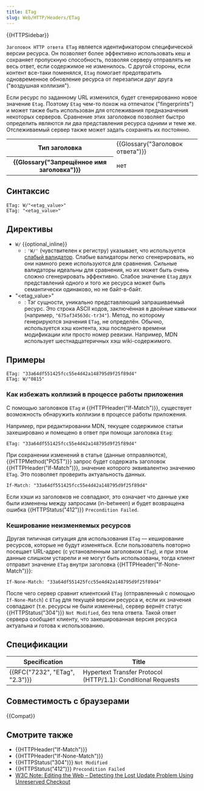 ```yaml
---
title: ETag
slug: Web/HTTP/Headers/ETag
---
```


{{HTTPSidebar}}

`Заголовок HTTP ответа ETag` является идентификатором специфической версии ресурса. Он позволяет более эффективно использовать кеш и сохраняет пропускную способность, позволяя серверу отправлять не весь ответ, если содержимое не изменилось. С другой стороны, если контент все-таки поменялся, `Etag` помогает предотвратить одновременное обновление ресурса от перезаписи друг друга ("воздушная коллизия").

Если ресурс по заданному URL изменился, будет сгенерированно новое значение `Etag`. Поэтому `Etag` чем-то похож на отпечаток ("fingerprints") и может также быть использован для отслеживания предназначения некоторых серверов. Сравнение этих заголовков позволяет быстро определить являются ли два представления ресурса одними и теме же. Отслеживаемый сервер также может задать сохранять их постоянно.

<table class="properties">
  <tbody>
    <tr>
      <th scope="row">Тип заголовка</th>
      <td>{{Glossary("Заголовок ответа")}}</td>
    </tr>
    <tr>
      <th scope="row">
        {{Glossary("Запрещённое имя заголовка")}}
      </th>
      <td>нет</td>
    </tr>
  </tbody>
</table>

## Синтаксис

```
ETag: W/"<etag_value>"
ETag: "<etag_value>"
```

## Директивы

- `W/` {{optional_inline}}
  - : `'W/'` (чувствителен к регистру) указывает, что используется [слабый валидатор](/ru/docs/Web/HTTP/Conditional_requests#Weak_validation). Слабые валидаторы легко сгенерировать, но они намного реже используются для сравнения. Сильные валидаторы идеальны для сравнения, но их может быть очень сложно сгенерировать эффективно. Слабое значение `Etag` двух представлений одного и того же ресурса может быть семантически одинаково, но не байт-в-байт.
- "\<etag_value>"
  - : Тэг сущности, уникально представляющий запрашиваемый ресурс. Это строка ASCII кодов, заключённая в двойные кавычки (например, `"675af34563dc-tr34"`). Метод, по которому генерируются значения `ETag`, не определён. Обычно, используется хэш контента, хэш последнего времени модификации или просто номер ревизии. Например, MDN использует шестнадцатеричных хэш wiki-содержимого.

## Примеры

```
ETag: "33a64df551425fcc55e4d42a148795d9f25f89d4"
ETag: W/"0815"
```

### Как избежать коллизий в процессе работы приложения

С помощью заголовков `ETag` и {{HTTPHeader("If-Match")}}, существует возможность обнаружить коллизии в процессе работы приложения.

Например, при редактировании MDN, текущее содержимое статьи захешировано и помещено в ответ при помощи заголовка `Etag`:

```
ETag: "33a64df551425fcc55e4d42a148795d9f25f89d4"
```

При сохранении изменений в статье (данные отправляются), {{HTTPMethod("POST")}} запрос будет содержать заголовок {{HTTPHeader("If-Match")}}, значение которого эквивалентно значению `ETag`. Это позволяет проверить актуальность данных.

```
If-Match: "33a64df551425fcc55e4d42a148795d9f25f89d4"
```

Если хэши из заголовков не совпадают, это означает что данные уже были изменены между запросами (in-between) и будет возвращена ошибка {{HTTPStatus("412")}} `Precondition Failed`.

### Кеширование неизменяемых ресурсов

Другая типичная ситуация для использования `ETag` — кеширование ресурсов, которые не будут изменяться. Если пользователь повторно посещает URL-адрес (с установленным заголовком `ETag`), и при этом данные слишком устарели и не могут быть использованы, тогда клиент отправит значение `ETag` внутри заголовка {{HTTPHeader("If-None-Match")}}:

```
If-None-Match: "33a64df551425fcc55e4d42a148795d9f25f89d4"
```

После чего сервер сравнит клиентский `ETag` (отправленный с помощью `If-None-Match`) с `ETag` для текущей версии ресурса и, если их значения совпадают (т.е. ресурсы не были изменены), сервер вернёт статус {{HTTPStatus("304")}} `Not Modified`, без тела ответа. Такой ответ сервера сообщает клиенту, что закешированная версия ресурса актуальна и готова к использованию.

## Спецификации

| Specification                  | Title                                                        |
| ------------------------------ | ------------------------------------------------------------ |
| {{RFC("7232", "ETag", "2.3")}} | Hypertext Transfer Protocol (HTTP/1.1): Conditional Requests |

## Совместимость с браузерами

{{Compat}}

## Смотрите также

- {{HTTPHeader("If-Match")}}
- {{HTTPHeader("If-None-Match")}}
- {{HTTPStatus("304")}} `Not Modified`
- {{HTTPStatus("412")}} `Precondition Failed`
- [W3C Note: Editing the Web – Detecting the Lost Update Problem Using Unreserved Checkout](https://www.w3.org/1999/04/Editing/)
